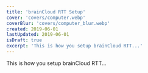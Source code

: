 ```yaml
---
title: 'brainCloud RTT Setup'
cover: 'covers/computer.webp'
coverBlur: 'covers/computer_blur.webp'
created: 2019-06-01
lastUpdated: 2019-06-01
isDraft: true
excerpt: 'This is how you setup brainCloud RTT...'
---
```


This is how you setup brainCloud RTT...

